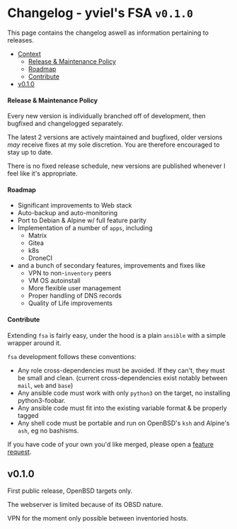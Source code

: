 # Changelog - yviel's FSA `v0.1.0`
This page contains the changelog aswell as information pertaining to releases.

 - [Context](#)
    - [Release & Maintenance Policy](#release-maintenance-policy)
    - [Roadmap](#roadmap)
    - [Contribute](#contribute)
 - [v0.1.0](#v0.1.0)

#### Release & Maintenance Policy
Every new version is individually branched off of development, then bugfixed and changelogged separately.

The latest 2 versions are actively maintained and bugfixed, older versions *may* receive fixes at my sole discretion. You are therefore encouraged to stay up to date.

There is no fixed release schedule, new versions are published whenever I feel like it's appropriate.

#### Roadmap
 * Significant improvements to Web stack
 * Auto-backup and auto-monitoring
 * Port to Debian & Alpine w/ full feature parity
 * Implementation of a number of `apps`, including
    * Matrix
    * Gitea
    * k8s
    * DroneCI
 * and a bunch of secondary features, improvements and fixes like
    * VPN to non-`inventory` peers
    * VM OS autoinstall
    * More flexible user management
    * Proper handling of DNS records
    * Quality of Life improvements

#### Contribute

Extending `fsa` is fairly easy, under the hood is a plain `ansible` with a simple wrapper around it.

`fsa` development follows these conventions:
 - Any role cross-dependencies must be avoided. If they can't, they must be small and clean.
      (current cross-dependencies exist notably between `mail`, `web` and `base`)
 - Any ansible code must work with only `python3` on the target, no installing python3-foobar.
 - Any ansible code must fit into the existing variable format & be properly tagged
 - Any shell code must be portable and run on OpenBSD's `ksh` and Alpine's `ash`, eg no bashisms.

If you have code of your own you'd like merged, please open a [feature request](https://github.com/yviel-de/fsa/issues).

## v0.1.0
First public release, OpenBSD targets only.

The webserver is limited because of its OBSD nature.

VPN for the moment only possible between inventoried hosts.


